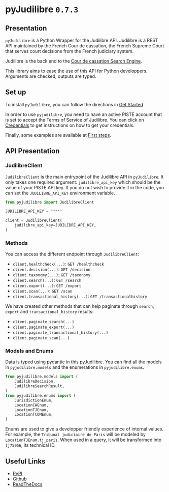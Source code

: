 # pyJudilibre `0.7.3`

## Presentation

`pyJudilibre` is a Python Wrapper for the Judilibre API. Judilibre is a REST API maintained by the French Cour de cassation, the French Supreme Court that serves court decisions from the French judiciary system. 

Judilibre is the back end to the [Cour de cassation Search Engine](https://www.courdecassation.fr/acces-rapide-judilibre).

This library aims to ease the use of this API for Python developpers. Arguments are checked, outputs are typed.

## Set up

To install `pyJudilibre`, you can follow the directions in [Get Started](/installation)

In order to use `pyjudilibre`, you need to have an active PISTE account that is set to accept the Terms of Service of Judilibre. You can click on [Credentials](/piste-set-up) to get instructions on how to get your credentials.

Finally, some examples are available at [First steps](/first-steps).


## API Presentation

### JudilibreClient

`JudilibreClient` is the main entrypoint of the Judilibre API in `pyJudilibre`. It only takes one required argument: `judilibre_api_key` which should be the value of your PISTE API key. If you do not wish to provide it in the code, you can set the `JUDILIBRE_API_KEY` environment variable.

```python
from pyjudilibre import JudilibreClient

JUDILIBRE_API_KEY = "***"

client = JudilibreClient(
    judilibre_api_key=JUDILIBRE_API_KEY,
)
```

### Methods

 You can access the different endpoint through `JudilibreClient`:

- `client.healthcheck(...)`: `GET /healthcheck`
- `client.decision(...)`: `GET /decision`
- `client.taxonomy(...)`: `GET /taxonomy`
- `client.search(...)`: `GET /search`
- `client.export(...)`: `GET /export`
- `client.scan(...)`: `GET /scan`
- `client.transactional_history(...)`: `GET /transactionalhistory`

We have created other methods that can help paginate through `search`, `export` and `transactional_history` results:

- `client.paginate_search(...)`
- `client.paginate_export(...)`
- `client.paginate_transactional_history(...)`
- `client.paginate_scan(...)`

### Models and Enums

Data is typed using pydantic in this pyJudilibre. You can find all the models in `pyjudilibre.models` and the enumerations in `pyjudilibre.enums`.

```python
from pyjudilibre.models import (
    JudilibreDecision,
    JudilibreSearchResult,
)
from pyjudilibre.enums import (
    JurisdictionEnum,
    LocationCAEnum,
    LocationTJEnum,
    LocationTCOMEnum,
)
```

Enums are used to give a developper friendly experience of internal values. For example, the `Tribunal judiciaire de Paris` will be modeled by `LocationTJEnum.tj_paris`. When used in a query, it will be transformed into `tj75056`, its technical ID.


## Useful Links

- [PyPI](https://pypi.org/project/pyjudilibre/)
- [Github](https://github.com/pauldechorgnat/pyJudilibre)
- [ReadTheDocs](https://pyjudilibre.readthedocs.io/en/latest/)